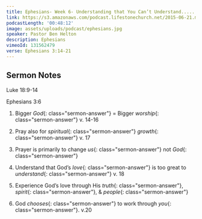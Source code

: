```yaml
---
title: Ephesians- Week 6- Understanding that You Can’t Understand.......Understand?
link: https://s3.amazonaws.com/podcast.lifestonechurch.net/2015-06-21.mp3
podcastLength: '00:48:12'
image: assets/uploads/podcast/ephesians.jpg
speaker: Pastor Ben Helton
description: Ephesians
vimeoId: 131562479
verse: Ephesians 3:14-21
---
```


## Sermon Notes

Luke 18:9-14

Ephesians 3:6

1. Bigger *God*{: class="sermon-answer"} = Bigger *worship*{: class="sermon-answer"} v. 14-16

1. Pray also for *spiritual*{: class="sermon-answer"} *growth*{: class="sermon-answer"} v. 17

1. Prayer is primarily to change *us*{: class="sermon-answer"} not *God*{: class="sermon-answer"}

1. Understand that God’s *love*{: class="sermon-answer"} is too great to *understand*{: class="sermon-answer"} v. 18

1. Experience God’s love through His *truth*{: class="sermon-answer"}, *spirit*{: class="sermon-answer"}, & *people*{: class="sermon-answer"}

1. God *chooses*{: class="sermon-answer"} to work through *you*{: class="sermon-answer"}. v.20
